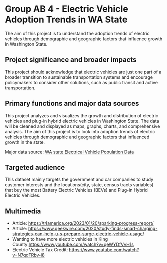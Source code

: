 # Group AB 4 - Electric Vehicle Adoption Trends in WA State

The aim of this project is to understand the adoption trends of electric vehicles through demographic and geographic factors that influence growth in Washington State. 

## Project significance and broader impacts

This project should acknowledge that electric vehicles are just one part of a broader transition to sustainable transportation systems and encourage policymakers to consider other solutions, such as public transit and active transportation.

## Primary functions and major data sources

This project analyzes and visualizes the growth and distribution of electric vehicles and plug-in hybrid electric vehicles in Washington State. The data will be cleaned and displayed as maps, graphs, charts, and comprehensive analysis. The aim of this project is to look into adoption trends of electric vehicles through demographic and geographic factors that influenced growth in the state.

Major data source: [WA state Electrical Vehicle Population Data](https://data.wa.gov/Transportation/Electric-Vehicle-Population-Data/f6w7-q2d2)

## Targeted audience

This dataset mainly targets the government and car companies to study customer interests and the locations(city, state, census tracts variables) that buy the most Battery Electric Vehicles (BEVs) and Plug-in Hybrid Electric Vehicles. 

## Multimedia

- Article: https://t4america.org/2023/01/20/sparking-progress-report/
- Article: https://www.geekwire.com/2020/study-finds-smart-charging-strategies-can-help-u-s-prepare-surge-electric-vehicle-usage/ 
- Wanting to have more electric vehicles in King County:https://www.youtube.com/watch?v=qeWYDfVvH1s 
- Electric Vehicle Tax Credit: https://www.youtube.com/watch?v=N7qdFRbv-i8 
